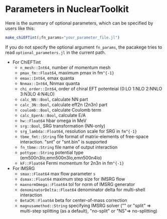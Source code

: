 # Parameters in NuclearToolkit

Here is the summary of optional parameters, which can be specified by users like this:
```julia
make_chiEFTint(;fn_params="your_parameter_file.jl")
```

If you do not specify the optional argument `fn_params`, the pacakege tries to read `optional_parameters.jl` in the current path.

* For ChiEFTint
    - `n_mesh::Int64`, number of momentum mesh 
    - `pmax_fm::Float64`, maximum pmax in fm``^{-1}``
    - `emax::Int64`, emax quanta
    - `Nnmax::Int64`, Nnmax quanta
    - `chi_order::Int64`, order of chiral EFT potenteial (0:LO 1:NLO 2:NNLO 3:N3LO 4:N4LO)
    - `calc_NN::Bool`, calculate NN part
    - `calc_3N::Bool`, calculate eff2n (2n3n) part
    - `coulomb::Bool`, calculate Coulomb term    
    - `calc_EperA::Bool`, calculate E/A
    - `hw::Float64` hbar omega in MeV
    - `srg::Bool`, SRG transformation (NN-only)
    - `srg_lambda::Float64`, resolution scale for SRG in ``fm^{-1}``
    - `tbme_fmt::String` file format of matrix-elements of free-space interaction. "snt" or "snt.bin" is supported
    - `fn_tbme::String` file name of output interaction
    - `pottype::String` potential type (em500n3lo,emn500n3lo,emn500n4lo) 
    - `kF::Float64` Fermi momentum for 2n3n in fm``^{-1}``
* For IMSRG
    - `smax::Float64` max flow parameter `s`
    - `dsmax::Float64` maximum step size for IMSRG flow
    - `maxnormOmega::Float64` tol for norm of IMSRG generator
    - `denominatorDelta::Float64` denominator delta for multi-shell interaction
    - `BetaCM::Float64`  beta for center-of-mass correction
    - `magnusamethod::String` specifying IMSRG solver ("" or "split" => multi-step splitting (as a default), "no-split" or "NS"=> no-splitting)
